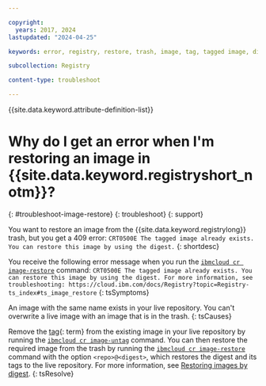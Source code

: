 ```yaml
---

copyright:
  years: 2017, 2024
lastupdated: "2024-04-25"

keywords: error, registry, restore, trash, image, tag, tagged image, digest, tagged image already exists, restore this image by using the digest, CRT0500E

subcollection: Registry

content-type: troubleshoot

---
```


{{site.data.keyword.attribute-definition-list}}

# Why do I get an error when I'm restoring an image in {{site.data.keyword.registryshort_notm}}?
{: #troubleshoot-image-restore}
{: troubleshoot}
{: support}

You want to restore an image from the {{site.data.keyword.registrylong}} trash, but you get a 409 error: `CRT0500E The tagged image already exists. You can restore this image by using the digest.`
{: shortdesc}

You receive the following error message when you run the [`ibmcloud cr image-restore`](/docs/Registry?topic=Registry-containerregcli#bx_cr_image_restore) command: `CRT0500E The tagged image already exists. You can restore this image by using the digest. For more information, see troubleshooting: https://cloud.ibm.com/docs/Registry?topic=Registry-ts_index#ts_image_restore`
{: tsSymptoms}

An image with the same name exists in your live repository. You can't overwrite a live image with an image that is in the trash.
{: tsCauses}

Remove the [tag](#x2040924){: term} from the existing image in your live repository by running the [`ibmcloud cr image-untag`](/docs/Registry?topic=Registry-containerregcli#bx_cr_image_untag) command. You can then restore the required image from the trash by running the [`ibmcloud cr image-restore`](/docs/Registry?topic=Registry-containerregcli#bx_cr_image_restore) command with the option `<repo>@<digest>`, which restores the digest and its tags to the live repository. For more information, see [Restoring images by digest](/docs/Registry?topic=Registry-registry_images_#registry_images_restore_digest).
{: tsResolve}
